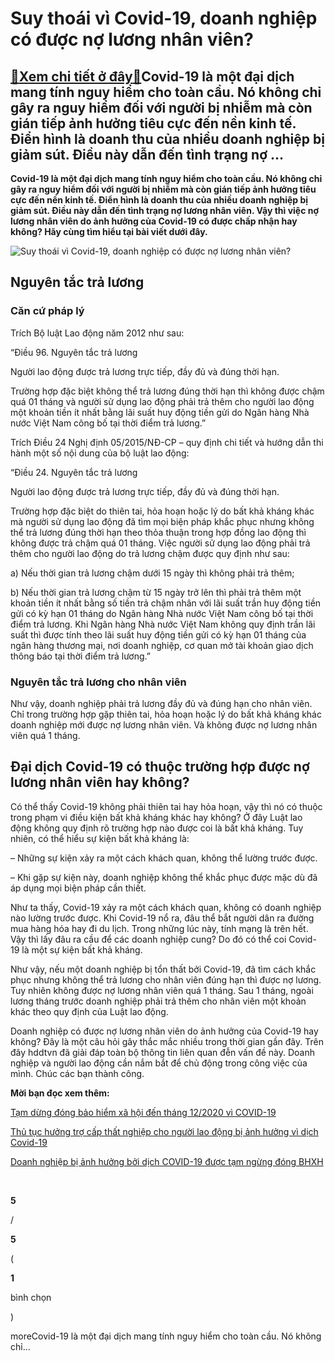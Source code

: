 Suy thoái vì Covid-19, doanh nghiệp có được nợ lương nhân viên?
===============================================================

[:gift:Xem chi tiết ở đây:gift:](https://hddtvn.com/suy-thoai-vi-covid-19-doanh-nghiep-co-duoc-no-luong-nhan-vien/)Covid-19 là một đại dịch mang tính nguy hiểm cho toàn cầu. Nó không chỉ gây ra nguy hiểm đối với người bị nhiễm mà còn gián tiếp ảnh hưởng tiêu cực đến nền kinh tế. Điển hình là doanh thu của nhiều doanh nghiệp bị giảm sút. Điều này dẫn đến tình trạng nợ …
----------------------------------------------------------------------------------------------------------------------------------------------------------------------------------------------------------------------------------------------------------------

**Covid-19 là một đại dịch mang tính nguy hiểm cho toàn cầu. Nó không chỉ gây ra nguy hiểm đối với người bị nhiễm mà còn gián tiếp ảnh hưởng tiêu cực đến nền kinh tế. Điển hình là doanh thu của nhiều doanh nghiệp bị giảm sút. Điều này dẫn đến tình trạng nợ lương nhân viên. Vậy thì việc nợ lương nhân viên do ảnh hưởng của Covid-19 có được chấp nhận hay không? Hãy cùng tìm hiểu tại bài viết dưới đây.**


![Suy thoái vì Covid-19, doanh nghiệp có được nợ lương nhân viên?](https://hddtvn.com/wp-content/uploads/2021/01/111251878_coronavirus_index_symptoms_976-nc-1.png)


Nguyên tắc trả lương
--------------------


### Căn cứ pháp lý


Trích Bộ luật Lao động năm 2012 như sau:


“Điều 96. Nguyên tắc trả lương


Người lao động được trả lương trực tiếp, đầy đủ và đúng thời hạn.


Trường hợp đặc biệt không thể trả lương đúng thời hạn thì không được chậm quá 01 tháng và người sử dụng lao động phải trả thêm cho người lao động một khoản tiền ít nhất bằng lãi suất huy động tiền gửi do Ngân hàng Nhà nước Việt Nam công bố tại thời điểm trả lương.”


Trích Điều 24 Nghị định 05/2015/NĐ-CP – quy định chi tiết và hướng dẫn thi hành một số nội dung của bộ luật lao động:


“Điều 24. Nguyên tắc trả lương


Người lao động được trả lương trực tiếp, đầy đủ và đúng thời hạn.


Trường hợp đặc biệt do thiên tai, hỏa hoạn hoặc lý do bất khả kháng khác mà người sử dụng lao động đã tìm mọi biện pháp khắc phục nhưng không thể trả lương đúng thời hạn theo thỏa thuận trong hợp đồng lao động thì không được trả chậm quá 01 tháng. Việc người sử dụng lao động phải trả thêm cho người lao động do trả lương chậm được quy định như sau:


a) Nếu thời gian trả lương chậm dưới 15 ngày thì không phải trả thêm;


b) Nếu thời gian trả lương chậm từ 15 ngày trở lên thì phải trả thêm một khoản tiền ít nhất bằng số tiền trả chậm nhân với lãi suất trần huy động tiền gửi có kỳ hạn 01 tháng do Ngân hàng Nhà nước Việt Nam công bố tại thời điểm trả lương. Khi Ngân hàng Nhà nước Việt Nam không quy định trần lãi suất thì được tính theo lãi suất huy động tiền gửi có kỳ hạn 01 tháng của ngân hàng thương mại, nơi doanh nghiệp, cơ quan mở tài khoản giao dịch thông báo tại thời điểm trả lương.”


### Nguyên tắc trả lương cho nhân viên


Như vậy, doanh nghiệp phải trả lương đầy đủ và đúng hạn cho nhân viên. Chỉ trong trường hợp gặp thiên tai, hỏa hoạn hoặc lý do bất khả kháng khác doanh nghiệp mới được nợ lương nhân viên. Và không được nợ lương nhân viên quá 1 tháng.


Đại dịch Covid-19 có thuộc trường hợp được nợ lương nhân viên hay không?
------------------------------------------------------------------------


Có thể thấy Covid-19 không phải thiên tai hay hỏa hoạn, vậy thì nó có thuộc trong phạm vi điều kiện bất khả kháng khác hay không? Ở đây Luật lao động không quy định rõ trường hợp nào được coi là bất khả kháng. Tuy nhiên, có thể hiểu sự kiện bất khả kháng là:


– Những sự kiện xảy ra một cách khách quan, không thể lường trước được.


– Khi gặp sự kiện này, doanh nghiệp không thể khắc phục được mặc dù đã áp dụng mọi biện pháp cần thiết.


Như ta thấy, Covid-19 xảy ra một cách khách quan, không có doanh nghiệp nào lường trước được. Khi Covid-19 nổ ra, đâu thể bắt người dân ra đường mua hàng hóa hay đi du lịch. Trong những lúc này, tính mạng là trên hết. Vậy thì lấy đâu ra cầu để các doanh nghiệp cung? Do đó có thể coi Covid-19 là một sự kiện bất khả kháng.


Như vậy, nếu một doanh nghiệp bị tổn thất bởi Covid-19, đã tìm cách khắc phục nhưng không thể trả lương cho nhân viên đúng hạn thì được nợ lương. Tuy nhiên không được nợ lương nhân viên quá 1 tháng. Sau 1 tháng, ngoài lương tháng trước doanh nghiệp phải trả thêm cho nhân viên một khoản khác theo quy định của Luật lao động.


Doanh nghiệp có được nợ lương nhân viên do ảnh hưởng của Covid-19 hay không? Đây là một câu hỏi gây thắc mắc nhiều trong thời gian gần đây. Trên đây hddtvn đã giải đáp toàn bộ thông tin liên quan đễn vấn đề này. Doanh nghiệp và người lao động cần nắm bắt để chủ động trong công việc của mình. Chúc các bạn thành công.


**Mời bạn đọc xem thêm:**


[Tạm dừng đóng bảo hiểm xã hội đến tháng 12/2020 vì COVID-19](#)


[Thủ tục hưởng trợ cấp thất nghiệp cho người lao động bị ảnh hưởng vì dịch Covid-19](#)


[Doanh nghiệp bị ảnh hưởng bởi dịch COVID-19 được tạm ngừng đóng BHXH](#)


 








































**5**  

/  

**5**  

(  

**1**  

  

 bình chọn   

)


moreCovid-19 là một đại dịch mang tính nguy hiểm cho toàn cầu. Nó không chỉ…

